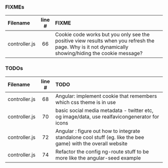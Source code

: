 ### FIXMEs
| Filename | line # | FIXME
|:------|:------:|:------
| controller.js | 66 | Cookie code works but you only see the positive view results when you refresh the page. Why is it not dynamically showing/hiding the cookie message?

### TODOs
| Filename | line # | TODO
|:------|:------:|:------
| controller.js | 68 | Angular: implement cookie that remembers which css theme is in use
| controller.js | 70 | basic social media metadata - twitter etc, og image/data, use realfavicongenerator for icons
| controller.js | 72 | Angular : figure out how to integrate standalone cool stuff (eg. like the bee game) with the overall website
| controller.js | 74 | Refactor the config ng-route stuff to be more like the angular-seed example
